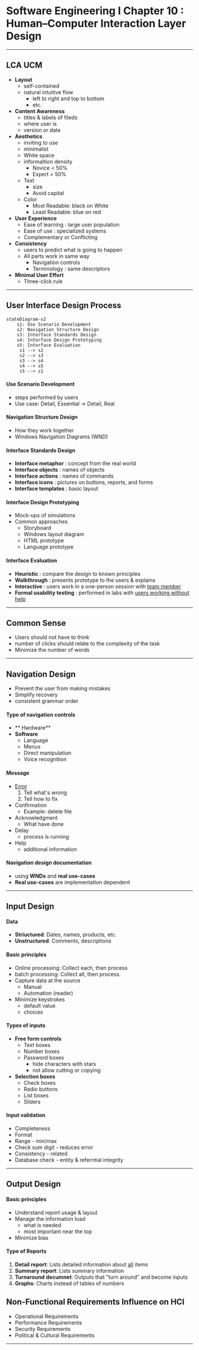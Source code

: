# Software Engineering I Chapter 10 : Human–Computer Interaction Layer Design
---
## LCA UCM
- **Layout**
	- self-contained
	- natural intuitive flow
		- left to right and top to bottom
		- etc.
- **Content Awareness**
	- titles & labels of fileds
	- where user is
	- version or date
- **Aesthetics**
	- inviting to use
	- minimalist
	- White space
	- informaltion density
		- Novice < 50%
		- Expert > 50%
	- Text
		- size
		- Avoid capital
	- Color
		- Most Readable: black on White
		- Least Readable: blue on red
- **User Experience**
	- Ease of learning : large user population
	- Ease of use : specialized systems
	- Complementary or Conflicting
- **Consistency**
	- users to predict what is going to happen
	- All parts work in same way
		- Navigation controls
		- Terminology : same descriptors
- **Minimal User Effort**
	- Three-click rule
---
## User Interface Design Process

```mermaid
stateDiagram-v2
	s1: Use Scenario Development
	s2: Navigation Structure Design
	s3: Interface Standards Design
	s4: Interface Design Prototyping
	s5: Interface Evaluation
	 s1 --> s2
	 s2 --> s3
	 s3 --> s4
	 s4 --> s5
	 s5 --> s1
```

#### Use Scenario Development
- steps performed by users
- Use case: Detail, Essential -> Detail, Real

#### Navigation Structure Design
- How they work together
- Windows Navigation Diagrams (WND)

#### Interface Standards Design
- __Interface metaphor__ : concept from the real world
- __Interface objects__ : names of objects
- __Interface actions__ : names of commands
- __Interface icons__ : pictures on buttons, reports, and forms
- __Interface templates__ : basic layout

#### Interface Design Prototyping
- Mock-ups of simulations
- Common approaches
	- Storyboard
	- Windows layout diagram
	- HTML prototype
	- Language prototype

#### Interface Evaluation
- **Heuristic** : compare the design to known principles
- **Walkthrough** : presents prototype to the users & explains
- **Interactive** : users work in a one-person session with <u>team member</u>
- **Formal usability testing** : performed in labs with <u>users working without help</u>
---
## Common Sense
- Users should not have to think
- number of clicks should relate to the complexity of the task
- Minimize the number of words
---
## Navigation Design
- Prevent the user from making mistakes
- Simplify recovery
- consistent grammar order

#### Type of navigation controls
- ** Hardware**
-  **Software**
	-  Language
	-  Menus
	-  Direct manipulation
	-  Voice recognition

#### Message
- <u>Error</u>
	1. Tell what's wrong
	2. Tell how to fix
- Confirmation
	- Example: delete file
- Acknowledgment
	- What have done
- Delay
	- process is running
- Help
	- additional information

#### Navigation design documentation
- using **WNDs** and **real use-cases**
- **Real use-cases** are implementation dependent
---
## Input Design
#### Data
- **Striuctured**: Dates, names, products, etc.
- **Unstructured**: Comments, descriptions

#### Basic principles
- Online processing: Collect each, then process
- batch processing: Collect all, then process.
- Capture data at the source
	- Manual
	- Automation (reader)
- Minimize keystrokes
	- default value
	- choices

#### Types of inputs
- **Free form controls**
	- Text boxes
	- Number boxes
	- Password boxes
		- hide characters with stars
		- not allow cutting or copying
- **Selection boxes**
	- Check boxes
	- Radio buttons
	- List boxes
	- Sliders

#### Input validation
- Completeness
- Format
- Range - min/max
- Check sum digit - reduces error
- Consistency - related
- Database check - entity & referntial integrity
---
## Output Design
#### Basic principles
- Understand report usage & layout
- Manage the information load
	- what is needed
	- most important near the top
- Minimize bias

#### Type of Reports
1. **Detail report**: Lists detailed information about <u>all</u> items
2. **Summary report**: Lists summary information
3. **Turnaround documnet**: Outputs that "turn around" and become inputs
4. **Graphs**: Charts instead of tables of numbers

## Non-Functional Requirements Influence on HCI
- Operational Requirements
- Performance Requirements
- Security Requirements
- Political & Cultural Requirements

---
